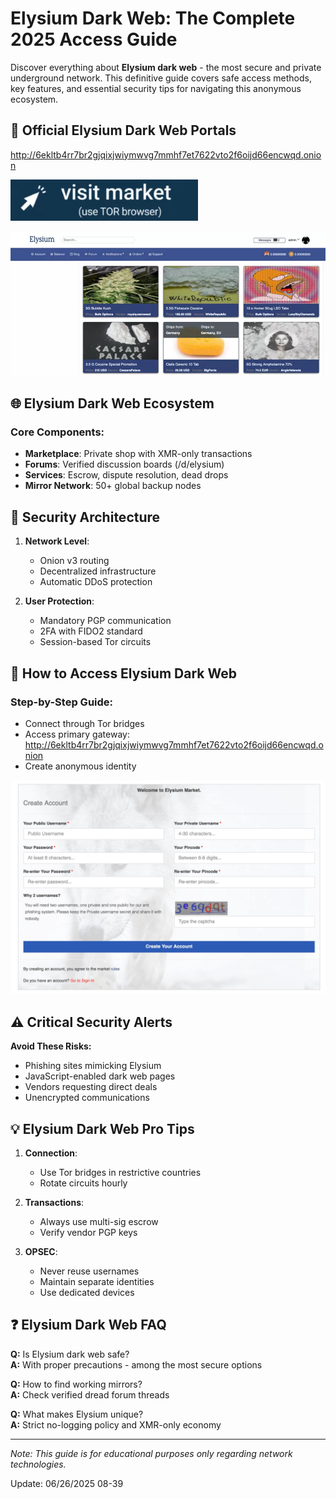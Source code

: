 # Elysium Dark Web: The Complete 2025 Access Guide

Discover everything about **Elysium dark web** - the most secure and private underground network. This definitive guide covers safe access methods, key features, and essential security tips for navigating this anonymous ecosystem.

## 🔗 Official Elysium Dark Web Portals

http://6ekltb4rr7br2gjqixjwiymwvg7mmhf7et7622vto2f6oijd66encwqd.onion

[<img src="/input/small.webp" width="300" alt="Elysium dark web official gateway">](http://6ekltb4rr7br2gjqixjwiymwvg7mmhf7et7622vto2f6oijd66encwqd.onion)

<a href="http://6ekltb4rr7br2gjqixjwiymwvg7mmhf7et7622vto2f6oijd66encwqd.onion"><img src="/input/copy.webp" alt="Elysium dark web interface" style="max-width: 100%;"></a>

## 🌐 Elysium Dark Web Ecosystem

### Core Components:
- **Marketplace**: Private shop with XMR-only transactions
- **Forums**: Verified discussion boards (/d/elysium)
- **Services**: Escrow, dispute resolution, dead drops
- **Mirror Network**: 50+ global backup nodes

## 🔐 Security Architecture

1. **Network Level**:
   - Onion v3 routing
   - Decentralized infrastructure
   - Automatic DDoS protection

2. **User Protection**:
   - Mandatory PGP communication
   - 2FA with FIDO2 standard
   - Session-based Tor circuits

## 🚀 How to Access Elysium Dark Web

### Step-by-Step Guide:
- Connect through Tor bridges
- Access primary gateway: http://6ekltb4rr7br2gjqixjwiymwvg7mmhf7et7622vto2f6oijd66encwqd.onion
- Create anonymous identity

<a href="http://6ekltb4rr7br2gjqixjwiymwvg7mmhf7et7622vto2f6oijd66encwqd.onion"><img src="/input/picture.webp" alt="Elysium dark web login portal" style="max-width: 100%;"></a>

## ⚠️ Critical Security Alerts

**Avoid These Risks:**
- Phishing sites mimicking Elysium
- JavaScript-enabled dark web pages
- Vendors requesting direct deals
- Unencrypted communications

## 💡 Elysium Dark Web Pro Tips

1. **Connection**:
   - Use Tor bridges in restrictive countries
   - Rotate circuits hourly

2. **Transactions**:
   - Always use multi-sig escrow
   - Verify vendor PGP keys

3. **OPSEC**:
   - Never reuse usernames
   - Maintain separate identities
   - Use dedicated devices

## ❓ Elysium Dark Web FAQ

**Q:** Is Elysium dark web safe?  
**A:** With proper precautions - among the most secure options

**Q:** How to find working mirrors?  
**A:** Check verified dread forum threads

**Q:** What makes Elysium unique?  
**A:** Strict no-logging policy and XMR-only economy

---

*Note: This guide is for educational purposes only regarding network technologies.*















Update:  06/26/2025 08-39